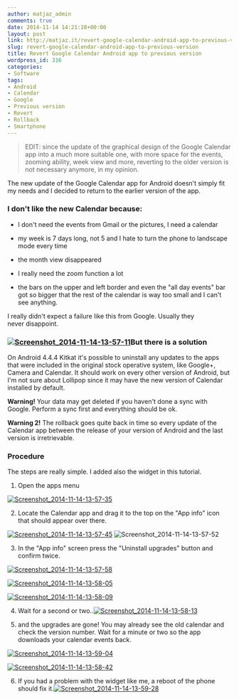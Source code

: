 ```yaml
---
author: matjaz_admin
comments: true
date: 2014-11-14 14:21:28+00:00
layout: post
link: http://matjaz.it/revert-google-calendar-android-app-to-previous-version/
slug: revert-google-calendar-android-app-to-previous-version
title: Revert Google Calendar Android app to previous version
wordpress_id: 316
categories:
- Software
tags:
- Android
- Calendar
- Google
- Previous version
- Revert
- Rollback
- Smartphone
---
```


<blockquote>EDIT: since the update of the graphical design of the Google Calendar app into a much more suitable one, with more space for the events, zooming ability, week view and more, reverting to the older version is not necessary anymore, in my opinion.</blockquote>


The new update of the Google Calendar app for Android doesn't simply fit my needs and I decided to return to the earlier version of the app.


### I don't like the new Calendar because:





	
  * I don't need the events from Gmail or the pictures, I need a calendar

	
  * my week is 7 days long, not 5 and I hate to turn the phone to landscape mode every time

	
  * the month view disappeared

	
  * I really need the zoom function a lot

	
  * the bars on the upper and left border and even the "all day events" bar got so bigger that the rest of the calendar is way too small and I can't see anything.


I really didn't expect a failure like this from Google. Usually they never disappoint.


### [![Screenshot_2014-11-14-13-57-11](http://matjaz.it/wp-content/uploads/2014/11/Screenshot_2014-11-14-13-57-11-450x800.png)](http://matjaz.it/wp-content/uploads/2014/11/Screenshot_2014-11-14-13-57-11.png)But there is a solution


On Android 4.4.4 Kitkat it's possible to uninstall any updates to the apps that were included in the original stock operative system, like Google+, Camera and Calendar. It should work on every other version of Android, but I'm not sure about Lollipop since it may have the new version of Calendar installed by default.

**Warning!** Your data may get deleted if you haven't done a sync with Google. Perform a sync first and everything should be ok.

**Warning 2!** The rollback goes quite back in time so every update of the Calendar app between the release of your version of Android and the last version is irretrievable.


### Procedure


The steps are really simple. I added also the widget in this tutorial.

1) Open the apps menu

[![Screenshot_2014-11-14-13-57-35](http://matjaz.it/wp-content/uploads/2014/11/Screenshot_2014-11-14-13-57-35-450x800.png)](http://matjaz.it/wp-content/uploads/2014/11/Screenshot_2014-11-14-13-57-35.png)

2) Locate the Calendar app and drag it to the top on the "App info" icon that should appear over there.

[![Screenshot_2014-11-14-13-57-45](http://matjaz.it/wp-content/uploads/2014/11/Screenshot_2014-11-14-13-57-45-450x800.png)](http://matjaz.it/wp-content/uploads/2014/11/Screenshot_2014-11-14-13-57-45.png) ![Screenshot_2014-11-14-13-57-52](http://matjaz.it/wp-content/uploads/2014/11/Screenshot_2014-11-14-13-57-52-450x800.png)

3) In the "App info" screen press the "Uninstall upgrades" button and confirm twice.

[![Screenshot_2014-11-14-13-57-58](http://matjaz.it/wp-content/uploads/2014/11/Screenshot_2014-11-14-13-57-58-450x800.png)](http://matjaz.it/wp-content/uploads/2014/11/Screenshot_2014-11-14-13-57-58.png)

[![Screenshot_2014-11-14-13-58-05](http://matjaz.it/wp-content/uploads/2014/11/Screenshot_2014-11-14-13-58-05-450x800.png)](http://matjaz.it/wp-content/uploads/2014/11/Screenshot_2014-11-14-13-58-05.png)

[![Screenshot_2014-11-14-13-58-09](http://matjaz.it/wp-content/uploads/2014/11/Screenshot_2014-11-14-13-58-09-450x800.png)](http://matjaz.it/wp-content/uploads/2014/11/Screenshot_2014-11-14-13-58-09.png)

4) Wait for a second or two..[![Screenshot_2014-11-14-13-58-13](http://matjaz.it/wp-content/uploads/2014/11/Screenshot_2014-11-14-13-58-13-450x800.png)](http://matjaz.it/wp-content/uploads/2014/11/Screenshot_2014-11-14-13-58-13.png)

5) and the upgrades are gone! You may already see the old calendar and check the version number. Wait for a minute or two so the app downloads your calendar events back.

[![Screenshot_2014-11-14-13-59-04](http://matjaz.it/wp-content/uploads/2014/11/Screenshot_2014-11-14-13-59-04-450x800.png)](http://matjaz.it/wp-content/uploads/2014/11/Screenshot_2014-11-14-13-58-42.png)

[![Screenshot_2014-11-14-13-58-42](http://matjaz.it/wp-content/uploads/2014/11/Screenshot_2014-11-14-13-58-42-450x800.png)](http://matjaz.it/wp-content/uploads/2014/11/Screenshot_2014-11-14-13-58-42.png)

6) If you had a problem with the widget like me, a reboot of the phone should fix it.[![Screenshot_2014-11-14-13-59-28](http://matjaz.it/wp-content/uploads/2014/11/Screenshot_2014-11-14-13-59-28-450x800.png)](http://matjaz.it/wp-content/uploads/2014/11/Screenshot_2014-11-14-13-59-28.png)
